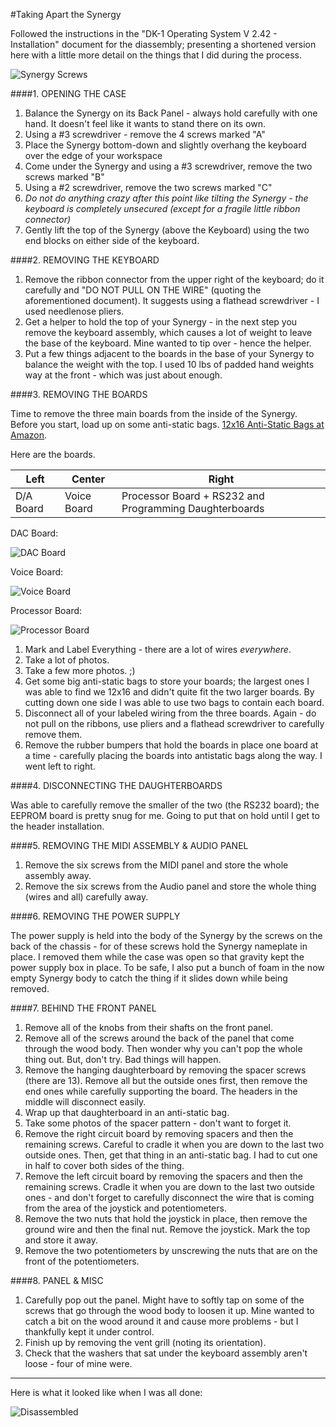 #Taking Apart the Synergy

Followed the instructions in the "DK-1 Operating System V 2.42 - Installation" document for the diassembly; presenting a shortened version here with a little more detail on the things that I did during the process.

![Synergy Screws](screws.png)

####1. OPENING THE CASE

1. Balance the Synergy on its Back Panel - always hold carefully with one hand. It doesn't feel like it wants to stand there on its own.
2. Using a #3 screwdriver - remove the 4 screws marked "A"
3. Place the Synergy bottom-down and slightly overhang the keyboard over the edge of your workspace
4. Come under the Synergy and using a #3 screwdriver, remove the two screws marked "B"
5. Using a #2 screwdriver, remove the two screws marked "C"
6. *Do not do anything crazy after this point like tilting the Synergy - the keyboard is completely unsecured (except for a fragile little ribbon connector)*
7. Gently lift the top of the Synergy (above the Keyboard) using the two end blocks on either side of the keyboard.

####2. REMOVING THE KEYBOARD

1. Remove the ribbon connector from the upper right of the keyboard; do it carefully and "DO NOT PULL ON THE WIRE" (quoting the aforementioned document). It suggests using a flathead screwdriver - I used needlenose pliers.
2. Get a helper to hold the top of your Synergy - in the next step you remove the keyboard assembly, which causes a lot of weight to leave the base of the keyboard. Mine wanted to tip over - hence the helper.
3. Put a few things adjacent to the boards in the base of your Synergy to balance the weight with the top. I used 10 lbs of padded hand weights way at the front - which was just about enough.

####3. REMOVING THE BOARDS

Time to remove the three main boards from the inside of the Synergy. Before you start, load up on some anti-static bags. [12x16 Anti-Static Bags at Amazon](https://www.amazon.com/gp/product/B016WRZ3JW).

Here are the boards.

Left | Center | Right
--- | --- | ---
D/A Board | Voice Board | Processor Board + RS232 and Programming Daughterboards

DAC Board:

![DAC Board](dac.jpg)

Voice Board:

![Voice Board](voice.jpg)

Processor Board:

![Processor Board](processor.jpg)

1. Mark and Label Everything - there are a lot of wires *everywhere*.
2. Take a lot of photos. 
3. Take a few more photos. ;)
4. Get some big anti-static bags to store your boards; the largest ones I was able to find we 12x16 and didn't quite fit the two larger boards. By cutting down one side I was able to use two bags to contain each board.
5. Disconnect all of your labeled wiring from the three boards. Again - do not pull on the ribbons, use pliers and a flathead screwdriver to carefully remove them.
6. Remove the rubber bumpers that hold the boards in place one board at a time - carefully placing the boards into antistatic bags along the way. I went left to right.

####4. DISCONNECTING THE DAUGHTERBOARDS

Was able to carefully remove the smaller of the two (the RS232 board); the EEPROM board is pretty snug for me. Going to put that on hold until I get to the header installation.

####5. REMOVING THE MIDI ASSEMBLY & AUDIO PANEL

1. Remove the six screws from the MIDI panel and store the whole assembly away.
2. Remove the six screws from the Audio panel and store the whole thing (wires and all) carefully away.

####6. REMOVING THE POWER SUPPLY

The power supply is held into the body of the Synergy by the screws on the back of the chassis - for of these screws hold the Synergy nameplate in place. I removed them while the case was open so that gravity kept the power supply box in place. To be safe, I also put a bunch of foam in the now empty Synergy body to catch the thing if it slides down while being removed.

####7. BEHIND THE FRONT PANEL

1. Remove all of the knobs from their shafts on the front panel.
2. Remove all of the screws around the back of the panel that come through the wood body. Then wonder why you can't pop the whole thing out. But, don't try. Bad things will happen.
3. Remove the hanging daughterboard by removing the spacer screws (there are 13). Remove all but the outside ones first, then remove the end ones while carefully supporting the board. The headers in the middle will disconnect easily.
4. Wrap up that daughterboard in an anti-static bag.
5. Take some photos of the spacer pattern - don't want to forget it.
6. Remove the right circuit board by removing spacers and then the remaining screws. Careful to cradle it when you are down to the last two outside ones. Then, get that thing in an anti-static bag. I had to cut one in half to cover both sides of the thing.
7. Remove the left circuit board by removing the spacers and then the remaining screws. Cradle it when you are down to the last two outside ones - and don't forget to carefully disconnect the wire that is coming from the area of the joystick and potentiometers.
8. Remove the two nuts that hold the joystick in place, then remove the ground wire and then the final nut. Remove the joystick. Mark the top and store it away.
9. Remove the two potentiometers by unscrewing the nuts that are on the front of the potentiometers.

####8. PANEL & MISC

1. Carefully pop out the panel. Might have to softly tap on some of the screws that go through the wood body to loosen it up. Mine wanted to catch a bit on the wood around it and cause more problems - but I thankfully kept it under control.
2. Finish up by removing the vent grill (noting its orientation).
3. Check that the washers that sat under the keyboard assembly aren't loose - four of mine were.

---

Here is what it looked like when I was all done:

![Disassembled](disassembled.jpg)

